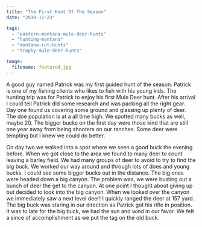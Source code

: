 ```yaml
---
title: "The First Hunt Of The Season"
date: "2019-12-23"

tags: 
  - "eastern-montana-mule-deer-hunts"
  - "hunting-montana"
  - "montana-rut-hunts"
  - "trophy-mule-deer-hunts"

image:
  filename: featured.jpg
---
```


A good guy named Patrick was my first guided hunt of the season. Patrick is one of my fishing clients who likes to fish with his young kids. The hunting trip was for Patrick to enjoy his first Mule Deer hunt. After his arrival I could tell Patrick did some research and was packing all the right gear. Day one found us covering some ground and glassing up plenty of deer. The doe population is at a all time high. We spotted many bucks as well, maybe 20. The bigger bucks on the first day were those kind that are still one year away from being shooters on our ranches. Some deer were tempting but I knew we could do better.

On day two we walked into a spot where we seen a good buck the evening before. When we got close to the area we found to many deer to count leaving a barley field. We had many groups of deer to avoid to try to find the big buck. We worked our way around and through lots of does and young bucks. I could see some bigger bucks out in the distance. The big ones were headed down a big canyon. The problem was, we were busting out a bunch of deer the get to the canyon. At one point I thought about giving up but decided to look into the big canyon. When we looked over the canyon we immediately saw a next level deer! I quickly ranged the deer at 157 yard. The big buck was staring in our direction as Patrick got his rifle in position. It was to late for the big buck, we had the sun and wind in our favor. We felt a since of accomplishment as we put the tag on the old buck.
